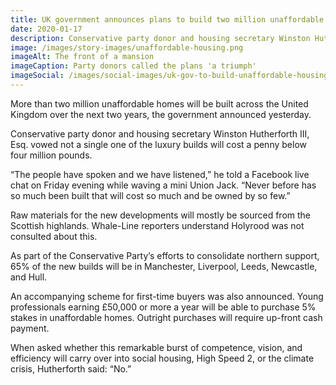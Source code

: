 ```yaml
---
title: UK government announces plans to build two million unaffordable homes
date: 2020-01-17
description: Conservative party donor and housing secretary Winston Hutherforth III, Esq. vowed not a single one of the luxury builds will cost a penny below four million pounds.
image: /images/story-images/unaffordable-housing.png
imageAlt: The front of a mansion
imageCaption: Party donors called the plans 'a triumph'
imageSocial: /images/social-images/uk-gov-to-build-unaffordable-housing.png
---
```


More than two million unaffordable homes will be built across the United Kingdom over the next two years, the government announced yesterday.

Conservative party donor and housing secretary Winston Hutherforth III, Esq. vowed not a single one of the luxury builds will cost a penny below four million pounds.

“The people have spoken and we have listened,” he told a Facebook live chat on Friday evening while waving a mini Union Jack. “Never before has so much been built that will cost so much and be owned by so few.”

Raw materials for the new developments will mostly be sourced from the Scottish highlands. Whale-Line reporters understand Holyrood was not consulted about this.

As part of the Conservative Party’s efforts to consolidate northern support, 65% of the new builds will be in Manchester, Liverpool, Leeds, Newcastle, and Hull.

An accompanying scheme for first-time buyers was also announced. Young professionals earning £50,000 or more a year will be able to purchase 5% stakes in unaffordable homes. Outright purchases will require up-front cash payment.

When asked whether this remarkable burst of competence, vision, and efficiency will carry over into social housing, High Speed 2, or the climate crisis, Hutherforth said: “No.”
